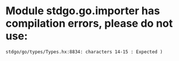 # Module stdgo.go.importer has compilation errors, please do not use:
```
stdgo/go/types/Types.hx:8834: characters 14-15 : Expected )

```

